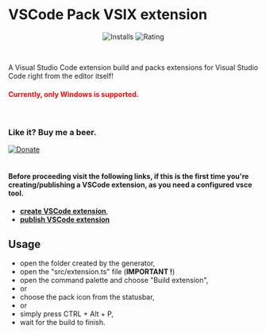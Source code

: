 # VSCode Pack VSIX extension

<p align="center">
  <img src="https://vsmarketplacebadges.dev/installs/igordvlpr.pack-vsix.svg?style=flat&color=2d97e3" alt="Installs">
  <img src="https://vsmarketplacebadges.dev/rating-short/igordvlpr.pack-vsix.svg?style=flat&color=2d97e3" alt="Rating">
</p>

<br>

A Visual Studio Code extension build and packs extensions for Visual Studio Code right from the editor itself!

<h4 style="color: #F00">Currently, only Windows is supported.</h4>

<br>

### Like it? Buy me a beer.

[![Donate](https://img.shields.io/badge/Donate-PayPal-green.svg)](https://www.paypal.me/igorskyflyer)
<br><br>

#### Before proceeding visit the following links, if this is the first time you're creating/publishing a VSCode extension, as you need a configured vsce tool.

- **[create VSCode extension](https://code.visualstudio.com/docs/extensions/example-hello-world)**,
- **[publish VSCode extension](https://code.visualstudio.com/docs/extensions/publish-extension)**

## Usage

- open the folder created by the generator,
- open the "src/extension.ts" file (**IMPORTANT !**)
- open the command palette and choose "Build extension",
- or
- choose the pack icon from the statusbar,
- or
- simply press CTRL + Alt + P,
- wait for the build to finish.
  <br><br>